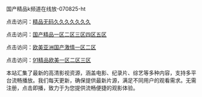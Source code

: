 国产精品k频道在线放-070825-ht

点击访问：<a href="https://heiliaowzu4ur.pages.dev">精品无码久久久久久久久</a>

点击访问：<a href="https://heiliaozj3tjd.pages.dev">国产精品一区二区三区四区五区</a>

点击访问：<a href="https://heiliaoe8ajia.pages.dev">欧美亚洲国产激情一区二区</a>

点击访问：<a href="https://heiliaoxqkkct.pages.dev">91精品欧美一区二区三区</a>

本站汇集了最新的高清影视资源，涵盖电影、纪录片、综艺等多种内容，支持多平台流畅播放。我们每天更新，确保提供最新片源，满足不同用户的观看需求。无需注册，点击即播，致力于为您提供流畅便捷的观影体验。

<span style="display:none;">[Canonical link](https://github.com/phuong20250708/phuong16 ）</span>
